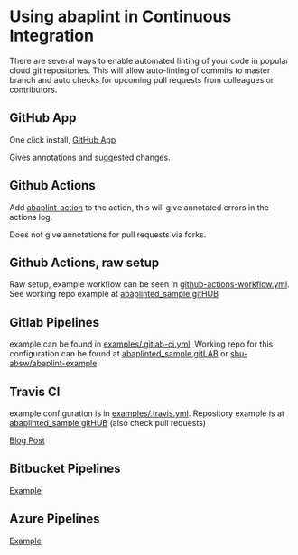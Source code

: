 # Using abaplint in Continuous Integration

There are several ways to enable automated linting of your code in popular cloud git repositories. This will allow auto-linting of commits to master branch and auto checks for upcoming pull requests from colleagues or contributors.

## GitHub App
One click install, [GitHub App](https://github.com/apps/abaplint)

Gives annotations and suggested changes.

## Github Actions
Add [abaplint-action](https://github.com/marketplace/actions/abaplint-action) to the action, this will give annotated errors in the actions log.

Does not give annotations for pull requests via forks.

## Github Actions, raw setup
Raw setup, example workflow can be seen in [github-actions-workflow.yml](github-actions-workflow.yml). See working repo example at [abaplinted_sample gitHUB](https://github.com/sbcgua/abaplinted_sample)

## Gitlab Pipelines
example can be found in [examples/.gitlab-ci.yml](examples/.gitlab-ci.yml). Working repo for this configuration can be found at [abaplinted_sample gitLAB](https://gitlab.com/atsybulsky/abaplinted_sample)
or [sbu-absw/abaplint-example](https://gitlab.com/sbu-absw/abaplint-example)

## Travis CI
example configuration is in [examples/.travis.yml](examples/.travis.yml). Repository example is at [abaplinted_sample gitHUB](https://github.com/sbcgua/abaplinted_sample) (also check pull requests)

[Blog Post](https://blogs.sap.com/2018/12/25/automatic-checking-of-your-abap-code-in-githubgitlab-with-ci-and-abaplint/)

## Bitbucket Pipelines
[Example](https://bitbucket.org/larshp/abaplint_pipeline)

## Azure Pipelines
[Example](https://github.com/abaplint/azure-devops-example)
